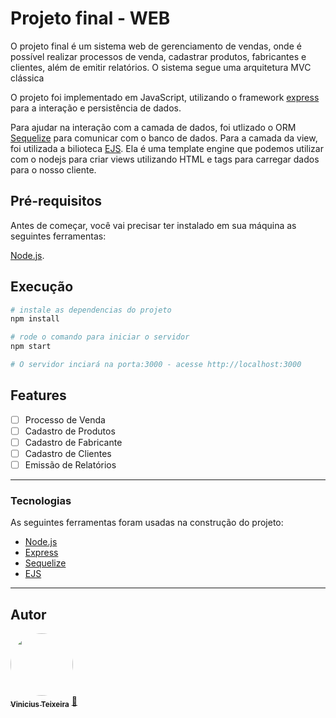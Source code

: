 # Projeto final - WEB

O projeto final é um sistema web de gerenciamento de vendas, onde é possível realizar processos de venda, cadastrar produtos, fabricantes e clientes, além de emitir relatórios. O sistema segue uma arquitetura MVC clássica

O projeto foi implementado em JavaScript, utilizando o framework [express](https://expressjs.com/pt-br/) para a interação e persistência de dados. 

Para ajudar na interação com a camada de dados, foi utlizado o ORM [Sequelize](https://sequelize.org/) para comunicar com o banco de dados. Para a camada da view, foi utilizada a bilioteca [EJS](https://ejs.co/). Ela é uma template engine que podemos utilizar com o nodejs para criar views utilizando HTML e tags para carregar dados para o nosso cliente.

## Pré-requisitos

Antes de começar, você vai precisar ter instalado em sua máquina as seguintes ferramentas:

[Node.js](https://nodejs.org/en/). 

## Execução

```bash
# instale as dependencias do projeto
npm install

# rode o comando para iniciar o servidor
npm start

# O servidor inciará na porta:3000 - acesse http://localhost:3000 
```

## Features

  - [ ] Processo de Venda
  - [ ] Cadastro de Produtos
  - [ ] Cadastro de Fabricante
  - [ ] Cadastro de Clientes
  - [ ] Emissão de Relatórios

---
### Tecnologias

As seguintes ferramentas foram usadas na construção do projeto:

- [Node.js](https://nodejs.org/en/)
- [Express](https://expressjs.com/pt-br/)
- [Sequelize](https://sequelize.org/)
- [EJS](https://ejs.co/)

---

## Autor

<a href="https://github.com/ViniciusTei/">
 <img style="border-radius: 50%;" src="https://github.com/ViniciusTei.png" width="100px;" alt=""/>
 <br />
 <sub><b>Vinicius Teixeira</b></sub></a> <a href="https://github.com/ViniciusTei/" title="GitHub">🚀</a>
 <br />